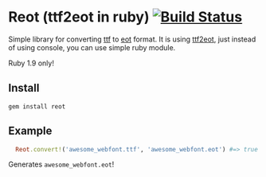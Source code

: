 Reot (ttf2eot in ruby) [![Build Status](https://secure.travis-ci.org/simi/reot.png?branch=master)](http://travis-ci.org/simi/reot)
====

Simple library for converting [ttf](http://en.wikipedia.org/wiki/TrueType) to [eot](http://en.wikipedia.org/wiki/Embedded_OpenType) format. It is using [ttf2eot](http://code.google.com/p/ttf2eot/), just instead of using console, you can use simple ruby module.

Ruby 1.9 only!

Install
-------

```gem install reot```

Example
-------

```ruby
  Reot.convert!('awesome_webfont.ttf', 'awesome_webfont.eot') #=> true
```

Generates ```awesome_webfont.eot```!
